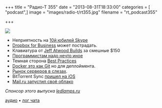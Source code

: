 +++
title = "Радио-Т 355"
date = "2013-08-31T18:33:00"
categories = [ "podcast",]
image = "images/radio-t/rt355.jpg"
filename = "rt_podcast355"

+++

![](https://radio-t.com/images/radio-t/rt355.jpg)

* Неприятность на [10й юбилей Skype](http://thenextweb.com/microsoft/2013/08/29/skype-is-10-years-old-and-in-the-past-decade-its-helped-transform-the-way-that-we-com)
* [Dropbox for Business](http://gigaom.com/2013/08/30/this-cant-be-good-for-dropbox-for-business/) может пострадать.
* Клавиатура от [Jeff Atwood Builds](http://techcrunch.com/2013/08/27/stackoverflow-co-founder-jeff-atwood-builds-a-150-keyboard-for-coders-and-others-who-type-all-d) за смешные $150
* [Программистам надо нечто иное](http://www.naildrivin5.com/blog/2013/08/29/a-real-keyboard-for-programmers.html)
* Темная сторона [Best Practices](http://www.petrikainulainen.net/software-development/processes/the-dark-side-of-best-practices/)
* [Docker это как Git](http://blog.scoutapp.com/articles/2013/08/28/docker-git-for-deployment) но для деплоймента.
* [Рынок серверов в слезах](http://gigaom.com/2013/08/28/latest-server-numbers-are-in-and-its-mostly-bad-news-again/).
* BitTorrent Sync [пришел на iOS](http://gigaom.com/2013/08/27/p2p-dropbox-competitor-bittorrent-sync-comes-to-ios/)
* [Mail.ru запустил своё облако](http://habrahabr.ru/post/191392/)

_Спонсор этого выпуска [ledlamps.ru](http://ledlamps.ru)_

[аудио](https://cdn.radio-t.com/rt_podcast355.mp3) • [лог чата](http://chat.radio-t.com/logs/radio-t-355.html)
<audio src="https://cdn.radio-t.com/rt_podcast355.mp3" preload="none"></audio>
